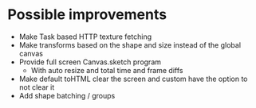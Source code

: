 # Possible improvements

* Make Task based HTTP texture fetching
* Make transforms based on the shape and size instead of the global canvas
* Provide full screen Canvas.sketch program
  * With auto resize and total time and frame diffs
* Make default toHTML clear the screen and custom have the option to not clear it
* Add shape batching / groups
